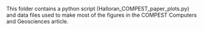 This folder contains a python script (Halloran_COMPEST_paper_plots.py) and data files used to make most of the figures in the COMPEST Computers and Geosciences article.